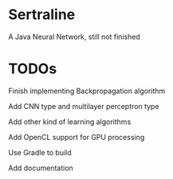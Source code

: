 # Sertraline
A Java Neural Network, still not finished
# TODOs
Finish implementing Backpropagation algorithm

Add CNN type and multilayer perceptron type

Add other kind of learning algorithms

Add OpenCL support for GPU processing

Use Gradle to build

Add documentation
